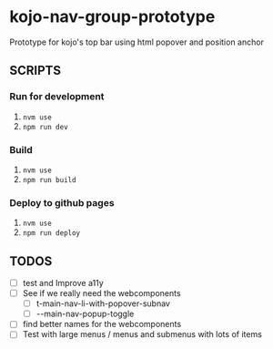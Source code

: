 # kojo-nav-group-prototype
Prototype for kojo's top bar using html popover and position anchor

## SCRIPTS
### Run for development
1. `nvm use`
2. `npm run dev`

### Build
1. `nvm use`
2. `npm run build`

### Deploy to github pages
1. `nvm use`
2. `npm run deploy`

## TODOS
- [ ] test and Improve a11y
- [ ] See if we really need the webcomponents
  - [ ] t-main-nav-li-with-popover-subnav
  - [ ] --main-nav-popup-toggle
- [ ] find better names for the webcomponents
- [ ] Test with large menus / menus and submenus with lots of items
